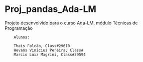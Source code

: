 # Proj_pandas_Ada-LM
Projeto desenvolvido para o curso Ada-LM, módulo Técnicas de Programação


        Alunos: 

        Thaís Falcão, Class#29610
        Hevans Vinicius Pereira, Class#
        Marcio Luiz Magrini, Class#29594
